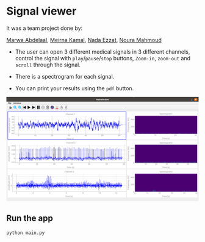 # Signal viewer

It was a team project done by:

[Marwa Abdelaal](https://github.com/MarwaAbdelAal), 
[Meirna Kamal](https://github.com/Meirna-kamal), 
[Nada Ezzat](https://github.com/nadaezzat-99), 
[Noura Mahmoud](https://github.com/Noura-Mahmoud)

- The user can open 3 different medical signals in 3 different channels, control the signal with `play`/`pause`/`stop` buttons, `Zoom-in`, `zoom-out` and `scroll` through the signal.
  
- There is a spectrogram for each signal.

- You can print your results using the `pdf` button.

![app](app.png)

## Run the app

```bash
python main.py
```
